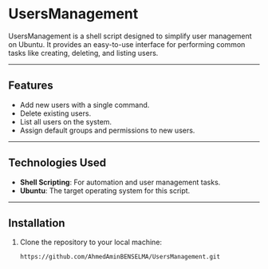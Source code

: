 # UsersManagement

UsersManagement is a shell script designed to simplify user management on Ubuntu. It provides an easy-to-use interface for performing common tasks like creating, deleting, and listing users.

---

## Features
- Add new users with a single command.
- Delete existing users.
- List all users on the system.
- Assign default groups and permissions to new users.

---

## Technologies Used
- **Shell Scripting**: For automation and user management tasks.
- **Ubuntu**: The target operating system for this script.

---

## Installation
1. Clone the repository to your local machine:
   ```bash
   https://github.com/AhmedAminBENSELMA/UsersManagement.git
